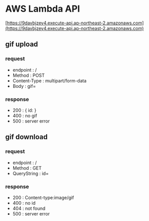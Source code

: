 # AWS Lambda API
[https://9davbjzey4.execute-api.ap-northeast-2.amazonaws.com](https://9davbjzey4.execute-api.ap-northeast-2.amazonaws.com)

## gif upload
### request
- endpoint : /
- Method : POST
- Content-Type : multipart/form-data
- Body : gif=<file>

### response
- 200 : { id: <id> }
- 400 : no gif
- 500 : server error

## gif download
### request
- endpoint : /
- Method : GET
- QueryString : id=<id>

### response
- 200 : Content-type:image/gif
- 400 : no id
- 404 : not found
- 500 : server error